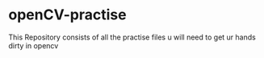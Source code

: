 # openCV-practise
This Repository consists of all the practise files u will need to get ur hands dirty in opencv
